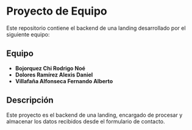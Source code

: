 # Proyecto de Equipo

Este repositorio contiene el backend de una landing desarrollado por el siguiente equipo:

## Equipo

* **Bojorquez Chi Rodrigo Noé**
* **Dolores Ramírez Alexis Daniel**
* **Villafaña Alfonseca Fernando Alberto**

## Descripción

Este proyecto es el backend de una landing, encargado de procesar y almacenar los datos recibidos desde el formulario de contacto.

